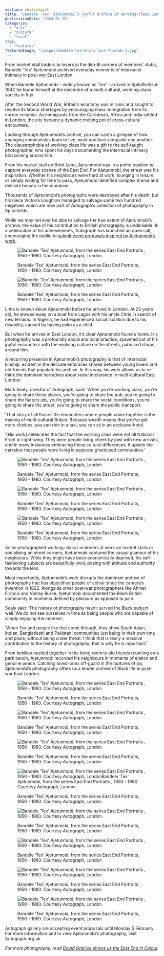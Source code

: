 ```yaml
---
section: whitechapel
title: "Bandele ‘Tex’ Ajetunmobi’s joyful archive of working-class East End communities"
publicationDate: "2024-01-23"
categories: 
  - "arts"
  - "culture"
  - "local"
tags: 
  - "features"
featuredImage: "/images/bandele-tex-brick-lane-friends-1.jpg"
---
```


From market stall traders to lovers in the dim-lit corners of members’ clubs, Bandele ‘Tex’ Ajetunmobi archived everyday moments of interracial intimacy in post-war East London.

When Bandele Ajetunmobi - widely known as ‘Tex’ - arrived in Spitalfields in 1947, he found himself at the epicentre of a multi-cultural, working-class society in flux. 

After the Second World War, Britain’s economy was in ruins and sought to resolve its labour shortages by encouraging mass immigration from its corner colonies. As immigrants from the Caribbean, Africa and India settled in London, the city became a dynamic melting pot of cross-cultural encounters. 

Looking through Ajetunmobi’s archive, you can catch a glimpse of how changing communities learn to live, work and love alongside one another. The claustrophobia of working-class life was a gift to the self-taught photographer, who spent his days documenting the interracial intimacy blossoming around him. 

From his market stall on Brick Lane, Ajetunmobi was in a prime position to capture everyday scenes of the East End. For Ajetunmobi, the street was his inspiration. Whether his neighbours were hard at work, lounging in leisure, or simply waiting for time to pass, Ajetunmobi identified complex drama and delicate beauty in the mundane. 

Thousands of Ajetunmobi’s photographs were destroyed after his death, but his niece Victoria Loughran managed to salvage some two hundred negatives which are now part of Autograph’s collection of photography in Spitalfields.

While we may not ever be able to salvage the true extent of Ajetunmobi’s archive, the value of his contribution to British photography is undeniable. In a celebration of his achievements, Autograph has launched an open call, encouraging the public to [submit event proposals inspired by Ajetunmobi’s work.](https://autograph.org.uk/open-calls/)

<figure>

![Bandele ‘Tex’ Ajetunmobi, from the series East End Portraits , 1950 - 1980. Courtesy Autograph, London](/images/7-Bandele-‘Tex-Ajetunmobi-market-scene-1024x683.jpg)

<figcaption>

Bandele ‘Tex’ Ajetunmobi, from the series East End Portraits, 1950 - 1980. Courtesy Autograph, London

</figcaption>

</figure>

<figure>

![Bandele ‘Tex’ Ajetunmobi, from the series East End Portraits , 1950 - 1980. Courtesy Autograph, London](/images/Bandele-‘Tex-Ajetunmobi-from-the-series-East-End-PortraitsLondon-horse-1024x683.jpg)

<figcaption>

Bandele ‘Tex’ Ajetunmobi, from the series East End Portraits, 1950 - 1980. Courtesy Autograph, London

</figcaption>

</figure>

Little is known about Ajetunmobi before he arrived in London. At 26 years old, he stowed away on a boat from Lagos with his uncle Chris in search of new terrains. In Nigeria, he had experienced social isolation due to his disability, caused by having polio as a child.

But when he arrived in East London, it’s clear Ajetunmobi found a home. His photography was a profoundly social and local practice, spawned out of his joyful encounters with the evolving culture on the streets, pubs and shops around him. 

A recurring presence in Ajetunmobi’s photography is that of interracial kinship, evident in the delicate embraces shared between young lovers and old friends that populate his archive. In this way, his work allows us to re-think the dominant narratives about racial intolerance in multi-cultural East London. 

Mark Sealy, director of Autograph, said: ‘When you’re working class, you’re going to share these places, you’re going to share the pub, you’re going to share the factory job, you’re going to share the social conditions, you’re going to share the street, you’re going to share the public transport.

‘That story of all those little encounters where people come together is the making of multi-cultural Britain. Because wealth means that you’ve got more choices, you can ride in a taxi, you can sit in an exclusive hotel.

‘\[His work\] celebrates the fact that the working class were not all National Front or right-wing. They were people living cheek by jowl with new arrivals, and in many instances embracing those cultural differences. It upsets the narrative that people were living in separate ghettoised communities.’

<figure>

![Bandele ‘Tex’ Ajetunmobi, from the series East End Portraits , 1950 - 1980. Courtesy Autograph, London](/images/families-Bandele-‘Tex-Ajetunmobi-from-the-series-East-End-Portraits-1950-1980.-Courtesy-the-artist-and-Autograph-London-1024x683.jpg)

<figcaption>

Bandele ‘Tex’ Ajetunmobi, from the series East End Portraits, 1950 - 1980. Courtesy Autograph, London

</figcaption>

</figure>

<figure>

![Bandele ‘Tex’ Ajetunmobi, from the series East End Portraits , 1950 - 1980. Courtesy Autograph, London](/images/1-Bandele-‘Tex-Ajetunmobi-from-the-series-East-End-Portraits-1950-1980.-Courtesy-the-artist-and-Autograph-London-1024x1024.jpg)

<figcaption>

Bandele ‘Tex’ Ajetunmobi, from the series East End Portraits, 1950 - 1980. Courtesy Autograph, London

</figcaption>

</figure>

<figure>

![Bandele ‘Tex’ Ajetunmobi, from the series East End Portraits , 1950 - 1980. Courtesy Autograph, London](/images/Bandele-Ajetunmobi-whitechapel-members-friends-1024x1024.jpg)

<figcaption>

Bandele ‘Tex’ Ajetunmobi, from the series East End Portraits, 1950 - 1980. Courtesy Autograph, London

</figcaption>

</figure>

As he photographed working-class Londoners at work on market stalls or socialising on street corners, Ajetunmobi captured the casual glamour of his neighbours. While they might have been economically deprived, his self-fashioning subjects are beautifully vivid, posing with attitude and authority towards the lens. 

Most importantly, Ajetunmobi’s work disrupts the dominant archive of photography that has objectified people of colour since the camera’s invention in 1822. Alongside other post-war photographers like Ahmet Francis and Vanley Burke, Ajetunmobi documented the Black British community in moments defined by pleasure as opposed to pain.

Sealy said: ‘The history of photography hasn’t served the Black subject well. We do not see ourselves in time as being people who are capable of simply enjoying the moment.

‘When Tex and people like that come through, they show South Asian, Indian, Bangladeshi and Pakistani communities just being in their own time and place, without being under threat. I think that is really a massive contribution to the history of photography; that is why he is important.’

From families nestled together in the living room to old friends reuniting on a park bench, Ajetunmobi recorded his neighbours in moments of elation and genuine peace. Catching loved-ones off-guard in the raptures of joy, Ajetunmobi’s photography offers us a tender archive of Black life in post-war East London.  

<figure>

![Bandele ‘Tex’ Ajetunmobi, from the series East End Portraits , 1950 - 1980. Courtesy Autograph, London](/images/man-shop-Bandele-Tex-Ajetunmobi.jpg)

<figcaption>

Bandele ‘Tex’ Ajetunmobi, from the series East End Portraits, 1950 - 1980. Courtesy Autograph, London

</figcaption>

</figure>

<figure>

![Bandele ‘Tex’ Ajetunmobi, from the series East End Portraits , 1950 - 1980. Courtesy Autograph, London](/images/bandele-tex-woman-sofa-Autograph.jpg)

<figcaption>

Bandele ‘Tex’ Ajetunmobi, from the series East End Portraits, 1950 - 1980. Courtesy Autograph, London

</figcaption>

</figure>

<figure>

![Bandele ‘Tex’ Ajetunmobi, from the series East End Portraits , 1950 - 1980. Courtesy Autograph, London](/images/bandele-tex-autograph-men-car.jpg)

<figcaption>

Bandele ‘Tex’ Ajetunmobi, from the series East End Portraits, 1950 - 1980. Courtesy Autograph, London

</figcaption>

</figure>

<figure>

![Bandele ‘Tex’ Ajetunmobi, from the series East End Portraits , 1950 - 1980. Courtesy Autograph, LondonBandele ‘Tex’ Ajetunmobi, from the series East End Portraits , 1950 - 1980. Courtesy Autograph, London](/images/Bandele-Tex-Ajetunmobi-members-club-whitechapel.jpg)

<figcaption>

Bandele ‘Tex’ Ajetunmobi, from the series East End Portraits, 1950 - 1980. Courtesy Autograph, London

</figcaption>

</figure>

<figure>

![Bandele ‘Tex’ Ajetunmobi, from the series East End Portraits , 1950 - 1980. Courtesy Autograph, London](/images/Bandele-Tex-Ajetunmobi-friends-bench-1024x1024.jpg)

<figcaption>

Bandele ‘Tex’ Ajetunmobi, from the series East End Portraits, 1950 - 1980. Courtesy Autograph, London

</figcaption>

</figure>

<figure>

![Bandele ‘Tex’ Ajetunmobi, from the series East End Portraits , 1950 - 1980. Courtesy Autograph, London](/images/Bandele-‘Tex-Ajetunmobi-from-the-series-East-End-Portraits-Courtesy-the-artist-and-Autograph-London.jpg)

<figcaption>

Bandele ‘Tex’ Ajetunmobi, from the series East End Portraits, 1950 - 1980. Courtesy Autograph, London

</figcaption>

</figure>

<figure>

![Bandele ‘Tex’ Ajetunmobi, from the series East End Portraits , 1950 - 1980. Courtesy Autograph, London](/images/Bandele-‘Tex-Ajetunmobi-pub-1024x1024.jpg)

<figcaption>

Bandele ‘Tex’ Ajetunmobi, from the series East End Portraits , 1950 - 1980. Courtesy Autograph, London

</figcaption>

</figure>

<figure>

![Bandele ‘Tex’ Ajetunmobi, from the series East End Portraits , 1950 - 1980. Courtesy Autograph, London](/images/2-Bandele-‘Tex-Ajetunmobi-from-the-series-East-End-Portraits-1950-1980.-Courtesy-the-artist-and-Autograph-London-1024x1028.jpg)

<figcaption>

Bandele ‘Tex’ Ajetunmobi, from the series East End Portraits, 1950 - 1980. Courtesy Autograph, London

</figcaption>

</figure>

Autograph gallery are accepting event proposals until Monday 5 February. For more information and to view Ajetunmobi's photography, visit Autograph.org.uk.

_For more photography, read_ [_David Granick shows us the East End in Colour_](https://romanroadlondon.com/east-end-in-colour-david-granick-review/)_._
